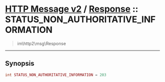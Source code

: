 # [HTTP Message v2](http2.md) / [Response](http2-Response.md) :: STATUS_NON_AUTHORITATIVE_INFORMATION
 > im\http2\msg\Response
____

## Synopsis
```php
int STATUS_NON_AUTHORITATIVE_INFORMATION = 203
```
